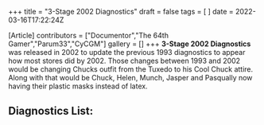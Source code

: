 +++
title = "3-Stage 2002 Diagnostics"
draft = false
tags = [ ]
date = 2022-03-16T17:22:24Z

[Article]
contributors = ["Documentor","The 64th Gamer","Parum33","CyCGM"]
gallery = []
+++
**3-Stage 2002 Diagnostics** was released in 2002 to update the previous 1993 diagnostics to appear how most stores did by 2002. Those changes between 1993 and 2002 would be changing Chucks outfit from the Tuxedo to his Cool Chuck attire. Along with that would be Chuck, Helen, Munch, Jasper and Pasqually now having their plastic masks instead of latex. 

## Diagnostics List: ##